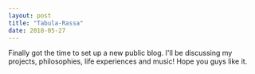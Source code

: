 ```yaml
---
layout: post
title: "Tabula-Rassa"
date: 2018-05-27
---
```


Finally got the time to set up a new public blog. I'll be discussing my projects, philosophies, life experiences and music! Hope you guys like it.
